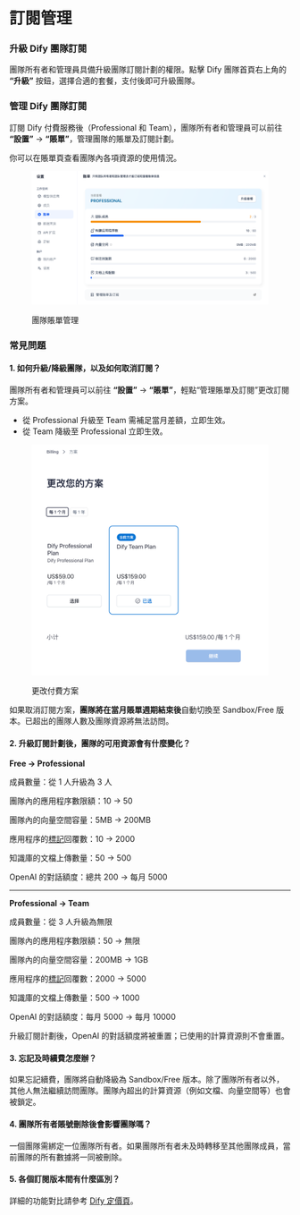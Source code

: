 # 訂閱管理

### 升級 Dify 團隊訂閱

團隊所有者和管理員具備升級團隊訂閱計劃的權限。點擊 Dify 團隊首頁右上角的 **“升級”** 按鈕，選擇合適的套餐，支付後即可升級團隊。

### 管理 Dify 團隊訂閱

訂閱 Dify 付費服務後（Professional 和 Team），團隊所有者和管理員可以前往 **“設置”** → **“賬單”**，管理團隊的賬單及訂閱計劃。

你可以在賬單頁查看團隊內各項資源的使用情況。

<figure><img src="../../.gitbook/assets/image (5) (1).png" alt=""><figcaption><p>團隊賬單管理</p></figcaption></figure>

### 常見問題

#### 1. 如何升級/降級團隊，以及如何取消訂閱？

團隊所有者和管理員可以前往 **“設置”** → **“賬單”**，輕點“管理賬單及訂閱”更改訂閱方案。

* 從 Professional 升級至 Team 需補足當月差額，立即生效。
* 從 Team 降級至 Professional 立即生效。

<figure><img src="../../.gitbook/assets/image (6) (1).png" alt=""><figcaption><p>更改付費方案</p></figcaption></figure>

如果取消訂閱方案，**團隊將在當月賬單週期結束後**自動切換至 Sandbox/Free 版本。已超出的團隊人數及團隊資源將無法訪問。

#### 2. 升級訂閱計劃後，團隊的可用資源會有什麼變化？

**Free → Professional**

成員數量：從 1 人升級為 3 人

團隊內的應用程序數限額：10 → 50

團隊內的向量空間容量：5MB → 200MB

應用程序的[標記](https://docs.dify.ai/v/zh-hans/guides/biao-zhu/logs)回覆數：10 → 2000

知識庫的文檔上傳數量：50 → 500

OpenAI 的對話額度：總共 200 → 每月 5000

***

**Professional → Team**

成員數量：從 3 人升級為無限

團隊內的應用程序數限額：50 → 無限

團隊內的向量空間容量：200MB → 1GB

應用程序的[標記](https://docs.dify.ai/v/zh-hans/guides/biao-zhu/logs)回覆數：2000 → 5000

知識庫的文檔上傳數量：500 → 1000

OpenAI 的對話額度：每月 5000 → 每月 10000

升級訂閱計劃後，OpenAI 的對話額度將被重置；已使用的計算資源則不會重置。

#### 3. 忘記及時續費怎麼辦？

如果忘記續費，團隊將自動降級為 Sandbox/Free 版本。除了團隊所有者以外，其他人無法繼續訪問團隊。團隊內超出的計算資源（例如文檔、向量空間等）也會被鎖定。

#### 4. 團隊所有者賬號刪除後會影響團隊嗎？

一個團隊需綁定一位團隊所有者。如果團隊所有者未及時轉移至其他團隊成員，當前團隊的所有數據將一同被刪除。

#### 5. 各個訂閱版本間有什麼區別？

詳細的功能對比請參考 [Dify 定價頁](https://dify.ai/pricing)。
